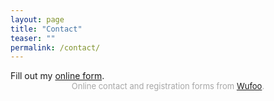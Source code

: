 ```yaml
---
layout: page
title: "Contact"
teaser: ""
permalink: /contact/
---
```


<div id="wufoo-zmvothl0we6wx7">
Fill out my <a href="https://gudhi.wufoo.com/forms/zmvothl0we6wx7">online form</a>.
</div>
<div id="wuf-adv" style="font-family:inherit;font-size: small;color:#a7a7a7;text-align:center;display:block;">Online contact and registration forms from <a href="http://www.wufoo.com">Wufoo</a>.</div>
<script type="text/javascript">var zmvothl0we6wx7;(function(d, t) {
var s = d.createElement(t), options = {
'userName':'gudhi',
'formHash':'zmvothl0we6wx7',
'autoResize':true,
'height':'500',
'async':true,
'host':'wufoo.com',
'header':'show',
'ssl':true};
s.src = ('https:' == d.location.protocol ? 'https://' : 'http://') + 'www.wufoo.com/scripts/embed/form.js';
s.onload = s.onreadystatechange = function() {
var rs = this.readyState; if (rs) if (rs != 'complete') if (rs != 'loaded') return;
try { zmvothl0we6wx7 = new WufooForm();zmvothl0we6wx7.initialize(options);zmvothl0we6wx7.display(); } catch (e) {}};
var scr = d.getElementsByTagName(t)[0], par = scr.parentNode; par.insertBefore(s, scr);
})(document, 'script');</script>
